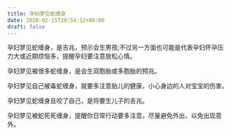 ```yaml
---
title: 孕妇梦见蛇缠身
date: 2020-02-15T20:54:12+08:00
draft: false
---
```


孕妇梦见蛇缠身，是吉兆，预示会生男孩;不过另一方面也可能是代表孕妇怀孕压力大或近期烦恼多，提醒孕妇要注意放松心情。


孕妇梦见被很多蛇缠身，是会生双胞胎或多胞胎的预兆。


孕妇梦见自己被毒蛇缠身，就要多注意胎儿的健康，小心身边的人对宝宝的伤害。


孕妇梦见蛇缠身且咬了自己，是将要生儿子的吉兆。


孕妇梦见被蛇死死缠身，提醒你日常行动要多注意，尽量避免外出，以免出现意外。

